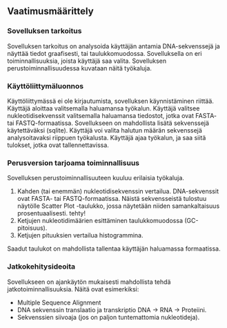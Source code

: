 ## Vaatimusmäärittely

### Sovelluksen tarkoitus  
Sovelluksen tarkoitus on analysoida käyttäjän antamia DNA-sekvenssejä ja näyttää tiedot graafisesti, tai taulukkomuodossa. Sovelluksella on eri toiminnallisuuksia, joista käyttäjä saa valita.
Sovelluksen perustoiminnallisuudessa kuvataan näitä työkaluja.
  
### Käyttöliittymäluonnos
Käyttöliittymässä ei ole kirjautumista, sovelluksen käynnistäminen riittää.
Käyttäjä aloittaa valitsemalla haluamansa työkalun.
Käyttäjä valitsee nukleotidisekvenssit valitsemalla haluamansa tiedostot, jotka ovat FASTA- tai FASTQ-formaatissa.
Sovellukseen on mahdollista lisätä sekvenssejä käytettäväksi (sqlite).
Käyttäjä voi valita halutun määrän sekvenssejä analysoitavaksi riippuen työkalusta.
Käyttäjä ajaa työkalun, ja saa siitä tulokset, jotka ovat tallennettavissa.

### Perusversion tarjoama toiminnallisuus
Sovelluksen perustoiminnallisuuteen kuuluu erilaisia työkaluja.

1. Kahden (tai enemmän) nukleotidisekvenssin vertailua. DNA-sekvenssit ovat FASTA- tai FASTQ-formaatissa. Näistä sekvensseistä tulostuu näytölle Scatter Plot -taulukko, 
jossa näytetään niiden samankaltaisuus prosentuaalisesti.  tehty!
2. Ketjujen nukleotidimäärien esittäminen taulukkomuodossa (GC-pitoisuus).
3. Ketjujen pituuksien vertailua histogrammina.

Saadut taulukot on mahdollista tallentaa käyttäjän haluamassa formaatissa.

### Jatkokehitysideoita
Sovellukseen on ajankäytön mukaisesti mahdollista tehdä jatkotoiminnallisuuksia.
Näitä ovat esimerkiksi:
- Multiple Sequence Alignment
- DNA sekvenssin translaatio ja transkriptio DNA -> RNA -> Proteiini.
- Sekvenssien siivoaja (jos on paljon tuntemattomia nukleotideja).

